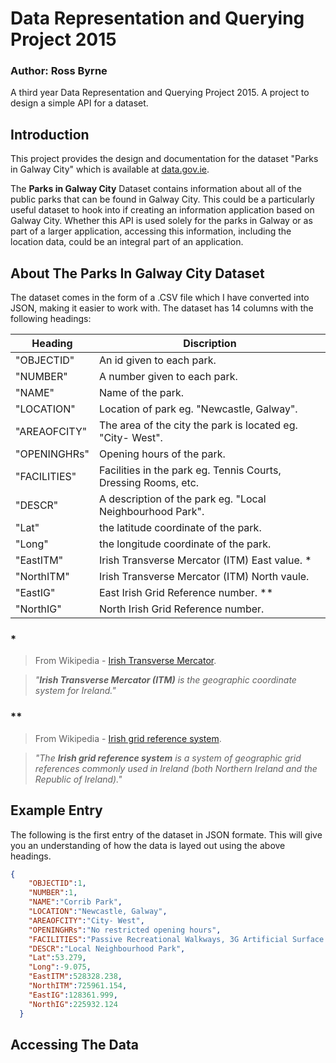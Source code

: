 # Data Representation and Querying Project 2015
### Author: Ross Byrne
A third year Data Representation and Querying Project 2015. A project to design a simple API for a dataset.

## Introduction
This project provides the design and documentation for the dataset "Parks in Galway City" which is available at [data.gov.ie](http://data.gov.ie).

The **Parks in Galway City** Dataset contains information about all of the public parks that can be found in Galway City. This could be a particularly useful dataset to hook into if creating an information application based on Galway City. Whether this API is used solely for the parks in Galway or as part of a larger application, accessing this information, including the location data, could be an integral part of an application. 

## About The Parks In Galway City Dataset
The dataset comes in the form of a .CSV file which I have converted  into JSON, making it easier to work with.
The dataset has 14 columns with the following headings:

Heading | Discription  
---------|-----------
"OBJECTID" | An id given to each park. 
"NUMBER" | A number given to each park.
"NAME" | Name of the park.
"LOCATION" | Location of park eg. "Newcastle, Galway".
"AREAOFCITY" | The area of the city the park is located eg. "City- West".
"OPENINGHRs" | Opening hours of the park.
"FACILITIES" | Facilities in the park eg. Tennis Courts, Dressing Rooms, etc.
"DESCR" | A description of the park eg. "Local Neighbourhood Park".
"Lat" | the latitude coordinate of the park.
"Long" | the longitude coordinate of the park.
"EastITM" | Irish Transverse Mercator (ITM) East value. *
"NorthITM" | Irish Transverse Mercator (ITM) North vaule.
"EastIG" | East Irish Grid Reference number. **
"NorthIG" | North Irish Grid Reference number.

### * 
> From Wikipedia - [Irish Transverse Mercator](https://en.wikipedia.org/wiki/Irish_Transverse_Mercator).

> _"**Irish Transverse Mercator (ITM)** is the geographic coordinate system for Ireland."_

### **
> From Wikipedia - [Irish grid reference system](https://en.wikipedia.org/wiki/Irish_grid_reference_system).

> _"The **Irish grid reference system** is a system of geographic grid references commonly used in Ireland (both Northern Ireland and the Republic of Ireland)."_

## Example Entry
The following is the first entry of the dataset in JSON formate. This will give you an understanding of how the data is layed out using the above headings.

```json
{
    "OBJECTID":1,
    "NUMBER":1,
    "NAME":"Corrib Park",
    "LOCATION":"Newcastle, Galway",
    "AREAOFCITY":"City- West",
    "OPENINGHRs":"No restricted opening hours",
    "FACILITIES":"Passive Recreational Walkways, 3G Artificial Surface Pitch, Multi- Use Games Area(MUGA), Planting areas with flowers, sh",
    "DESCR":"Local Neighbourhood Park",
    "Lat":53.279,
    "Long":-9.075,
    "EastITM":528328.238,
    "NorthITM":725961.154,
    "EastIG":128361.999,
    "NorthIG":225932.124
  }
  ```

## Accessing The Data
